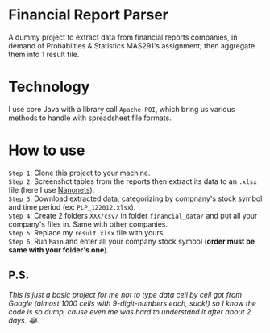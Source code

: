 # Financial Report Parser
A dummy project to extract data from financial reports companies, in demand of Probabilties & Statistics MAS291's assignment; then aggregate them into 1 result file. 
# Technology
I use core Java with a library call `Apache POI`, which bring us various methods to handle with spreadsheet file formats.
# How to use
`Step 1`: Clone this project to your machine.<br>
`Step 2`: Screenshot tables from the reports then extract its data to an `.xlsx` file (here I use [Nanonets](app.nanonets.com)).<br>
`Step 3`: Download extracted data, categorizing by compnany's stock symbol and time period (ex: `PLP_122012.xlsx`). <br>
`Step 4`: Create 2 folders `XXX/csv/` in folder `financial_data/` and put all your company's files in. Same with other companies. <br>
`Step 5`: Replace my `result.xlsx` file with yours. <br>
`Step 6`: Run `Main` and enter all your company stock symbol (**order must be same with your folder's one**). <br>
## P.S.
*This is just a basic project for me not to type data cell by cell got from Google (almost 1000 cells with 9-digit-numbers each, suck!) so I know the code is so dump, cause even me was hard to understand it after about 2 days. 😂*.



